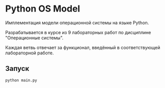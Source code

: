 # Python OS Model

Имплементация модели операционной системы на языке Python.

Разрабатывается в курсе из 9 лабораторных работ по дисциплине "Операционные системы".

Каждая ветвь отвечает за функционал, введённый в соответствующей лабораторной работе.

## Запуск

`python main.py`
